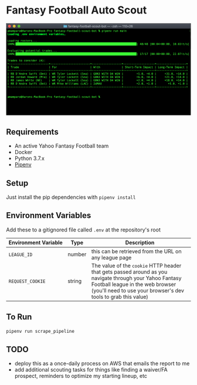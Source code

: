 # Fantasy Football Auto Scout

![Screenshot](img/screenshot.png)

## Requirements
- An active Yahoo Fantasy Football team
- Docker
- Python 3.7.x
- [Pipenv](https://pypi.org/project/pipenv/)

## Setup
Just install the pip dependencies with `pipenv install`

## Environment Variables
Add these to a gitignored file called `.env` at the repository's root

| Environment&nbsp;Variable | Type | Description |
| --- | --- | --- |
| `LEAGUE_ID` | number | this can be retrieved from the URL on any league page |
| `REQUEST_COOKIE` | string | The value of the `cookie` HTTP header that gets passed around as you navigate through your Yahoo Fantasy Football league in the web browser (you'll need to use your browser's dev tools to grab this value) |

## To Run
`pipenv run scrape_pipeline`

## TODO
- deploy this as a once-daily process on AWS that emails the report to me
- add additional scouting tasks for things like finding a waiver/FA prospect, reminders to optimize my starting lineup, etc